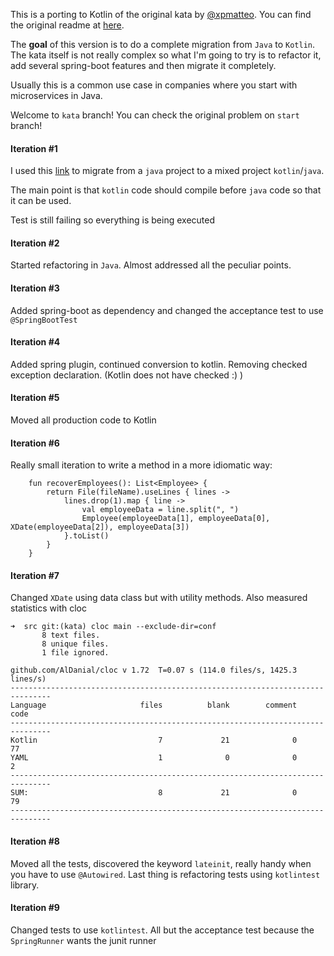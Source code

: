 This is a porting to Kotlin of the original kata by [@xpmatteo](https://github.com/xpmatteo).
You can find the original readme at [here](originalRDME.md).

The **goal** of this version is to do a complete migration from `Java` to `Kotlin`.
The kata itself is not really complex so what I'm going to try is to refactor it, add several spring-boot features and then migrate it completely.

Usually this is a common use case in companies where you start with microservices in Java.

Welcome to `kata` branch!
You can check the original problem on `start` branch!

#### Iteration \#1
I used this [link](https://kotlinlang.org/docs/reference/using-maven.html) to migrate from a `java` project to a mixed project `kotlin`/`java`.

The main point is that `kotlin` code should compile before `java` code so that it can be used.

Test is still failing so everything is being executed

#### Iteration \#2
Started refactoring in `Java`. Almost addressed all the peculiar points.

#### Iteration \#3
Added spring-boot as dependency and changed the acceptance test to use `@SpringBootTest`

#### Iteration \#4
Added spring plugin, continued conversion to kotlin. Removing checked exception declaration. (Kotlin does not have checked :) )

#### Iteration \#5
Moved all production code to Kotlin

#### Iteration \#6
Really small iteration to write a method in a more idiomatic way:
```
    fun recoverEmployees(): List<Employee> {
        return File(fileName).useLines { lines ->
            lines.drop(1).map { line ->
                val employeeData = line.split(", ")
                Employee(employeeData[1], employeeData[0], XDate(employeeData[2]), employeeData[3])
            }.toList()
        }
    }
```

#### Iteration \#7
Changed `XDate` using data class but with utility methods. Also measured statistics with cloc

```
➜  src git:(kata) cloc main --exclude-dir=conf
       8 text files.
       8 unique files.
       1 file ignored.

github.com/AlDanial/cloc v 1.72  T=0.07 s (114.0 files/s, 1425.3 lines/s)
-------------------------------------------------------------------------------
Language                     files          blank        comment           code
-------------------------------------------------------------------------------
Kotlin                           7             21              0             77
YAML                             1              0              0              2
-------------------------------------------------------------------------------
SUM:                             8             21              0             79
-------------------------------------------------------------------------------
```

#### Iteration \#8
Moved all the tests, discovered the keyword `lateinit`, really handy when you have to use `@Autowired`.
Last thing is refactoring tests using `kotlintest` library.

#### Iteration \#9
Changed tests to use `kotlintest`. All but the acceptance test because the `SpringRunner` wants the junit runner